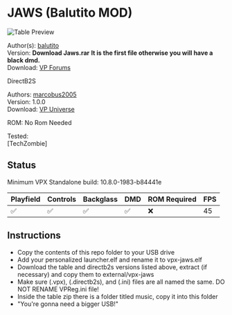 # JAWS (Balutito MOD)

![Table Preview](https://vpuniverse.com/screenshots/monthly_2022_08/v1.4.png.bd4afb26539ce223748806c198f65828.png)

Author(s): [balutito](https://vpuniverse.com/profile/36070-balutito/)  
Version: **Download Jaws.rar**  **It is the first file otherwise you will have a black dmd.**  
Download: [VP Forums](https://vpuniverse.com/files/file/10976-jaws-balutito-mod/)

DirectB2S

Authors: [marcobus2005](https://vpuniverse.com/profile/53087-marcobus2005/)  
Version: 1.0.0  
Download: [VP Universe](https://vpuniverse.com/files/file/15400-jaws-original-2022-alt-animated-b2s-with-full-dmd/)

ROM:
No Rom Needed

Tested:  
[TechZombie]

## Status 

Minimum VPX Standalone build: 10.8.0-1983-b84441e

| Playfield | Controls | Backglass | DMD | ROM Required | FPS | 
|-----------|----------|-----------|-----|--------------|-----|
| :white_check_mark: | :white_check_mark: | :white_check_mark: | :white_check_mark: | :x: | 45 |

## Instructions

- Copy the contents of this repo folder to your USB drive
- Add your personalized launcher.elf and rename it to vpx-jaws.elf
- Download the table and directb2s versions listed above, extract (if necessary) and copy them to external/vpx-jaws
- Make sure (.vpx), (.directb2s), and (.ini) files are all named the same. DO NOT RENAME VPReg.ini file!
- Inside the table zip there is a folder titled music, copy it into this folder
- "You're gonna need a bigger USB!"
